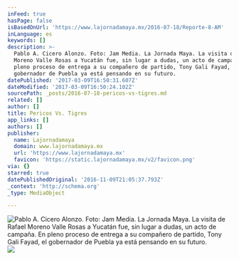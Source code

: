 ```yaml
---
inFeed: true
hasPage: false
isBasedOnUrl: 'https://www.lajornadamaya.mx/2016-07-18/Reporte-8-AM'
inLanguage: es
keywords: []
description: >-
  Pablo A. Cicero Alonzo. Foto: Jam Media. La Jornada Maya. La visita de Rafael
  Moreno Valle Rosas a Yucatán fue, sin lugar a dudas, un acto de campaña. En
  pleno proceso de entrega a su compañero de partido, Tony Gali Fayad, el
  gobernador de Puebla ya está pensando en su futuro.
datePublished: '2017-03-09T16:50:31.607Z'
dateModified: '2017-03-09T16:50:24.102Z'
sourcePath: _posts/2016-07-18-pericos-vs-tigres.md
related: []
author: []
title: Pericos Vs. Tigres
app_links: []
authors: []
publisher:
  name: Lajornadamaya
  domain: www.lajornadamaya.mx
  url: 'https://www.lajornadamaya.mx'
  favicon: 'https://static.lajornadamaya.mx/v2/favicon.png'
via: {}
starred: true
datePublishedOriginal: '2016-11-09T21:05:37.793Z'
_context: 'http://schema.org'
_type: MediaObject

---
```

![Pablo A. Cicero Alonzo. Foto: Jam Media. La Jornada Maya. La visita de Rafael Moreno Valle Rosas a Yucatán fue, sin lugar a dudas, un acto de campaña. En pleno proceso de entrega a su compañero de partido, Tony Gali Fayad, el gobernador de Puebla ya está pensando en su futuro.](https://the-grid-user-content.s3-us-west-2.amazonaws.com/00f2ce1a-2550-4f80-a42e-cb27dcb3c527.png)
![](https://the-grid-user-content.s3-us-west-2.amazonaws.com/5430dcd5-e2e0-4d20-b480-21e74ffb8284.png)